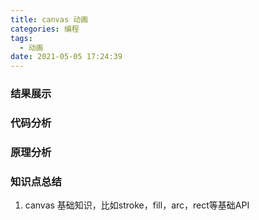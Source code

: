 ```yaml
---
title: canvas 动画
categories: 编程
tags:
  - 动画
date: 2021-05-05 17:24:39
---
```

### 结果展示



### 代码分析



### 原理分析



### 知识点总结
1. canvas 基础知识，比如stroke，fill，arc，rect等基础API
